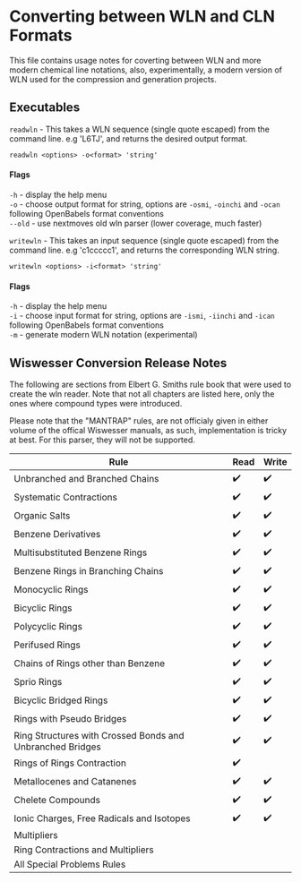 # Converting between WLN and CLN Formats

This file contains usage notes for coverting between WLN and more modern chemical line notations, also, experimentally, a modern version of WLN used for the compression and generation projects. 

## Executables

`readwln` - This takes a WLN sequence (single quote escaped) from the command line. e.g 'L6TJ', and returns the desired output format. 

```
readwln <options> -o<format> 'string'
```

#### Flags

`-h` - display the help menu <br>
`-o` - choose output format for string, options are `-osmi`, `-oinchi` and `-ocan` following OpenBabels format conventions <br>
`--old` - use nextmoves old wln parser (lower coverage, much faster)



`writewln` - This takes an input sequence (single quote escaped) from the command line. e.g 'c1ccccc1', and returns the corresponding WLN string. 


```
writewln <options> -i<format> 'string'
```

#### Flags 

`-h` - display the help menu <br>
`-i` - choose input format for string, options are `-ismi`, `-iinchi` and `-ican` following OpenBabels format conventions <br>
`-m` - generate modern WLN notation (experimental)


## Wiswesser Conversion Release Notes

The following are sections from Elbert G. Smiths rule book that were used to create the wln reader. Note that not all chapters are listed here, only the ones where compound types were introduced.

Please note that the "MANTRAP" rules, are not officialy given in either volume of the offical Wiswesser manuals, as such, implementation is tricky at best. For this parser, they will not be supported. 

| Rule | Read | Write |
| ---- | ---- | ---- |
|Unbranched and Branched Chains | :heavy_check_mark: | :heavy_check_mark: | 
|Systematic Contractions | :heavy_check_mark: | :heavy_check_mark: |
|Organic Salts | :heavy_check_mark: | :heavy_check_mark: |
|Benzene Derivatives | :heavy_check_mark: | :heavy_check_mark: |
|Multisubstituted Benzene Rings | :heavy_check_mark: | :heavy_check_mark: |
|Benzene Rings in Branching Chains | :heavy_check_mark: | :heavy_check_mark: |
|Monocyclic Rings | :heavy_check_mark: | :heavy_check_mark: |
|Bicyclic Rings | :heavy_check_mark: | :heavy_check_mark: |
|Polycyclic Rings | :heavy_check_mark: | :heavy_check_mark: |
|Perifused Rings | :heavy_check_mark: | :heavy_check_mark: |
|Chains of Rings other than Benzene | :heavy_check_mark: | :heavy_check_mark: |
|Sprio Rings | :heavy_check_mark: | :heavy_check_mark: |
|Bicyclic Bridged Rings |:heavy_check_mark: | :heavy_check_mark: |
|Rings with Pseudo Bridges | :heavy_check_mark: | :heavy_check_mark: |  
|Ring Structures with Crossed Bonds and Unbranched Bridges | :heavy_check_mark: | :heavy_check_mark: |
|Rings of Rings Contraction | :heavy_check_mark: |  | 
|Metallocenes and Catanenes | :heavy_check_mark: | :heavy_check_mark: |
|Chelete Compounds | :heavy_check_mark: | :heavy_check_mark: |
|Ionic Charges, Free Radicals and Isotopes | :heavy_check_mark: | :heavy_check_mark: |
|Multipliers | | |
|Ring Contractions and Multipliers | | |
|All Special Problems Rules | | |
